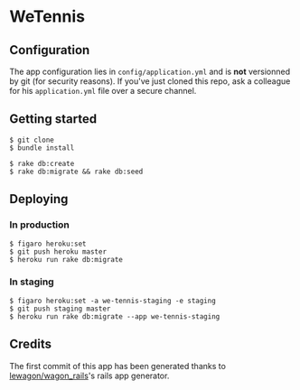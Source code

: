 # WeTennis

## Configuration

The app configuration lies in `config/application.yml` and is **not**
versionned by git (for security reasons). If you've just cloned this
repo, ask a colleague for his `application.yml` file over a secure channel.

## Getting started

    $ git clone
    $ bundle install

    $ rake db:create
    $ rake db:migrate && rake db:seed


## Deploying

### In production

    $ figaro heroku:set
    $ git push heroku master
    $ heroku run rake db:migrate

### In staging

    $ figaro heroku:set -a we-tennis-staging -e staging
    $ git push staging master
    $ heroku run rake db:migrate --app we-tennis-staging

## Credits

The first commit of this app has been generated thanks to [lewagon/wagon_rails](https://github.com/lewagon/wagon_rails)'s rails app generator.

